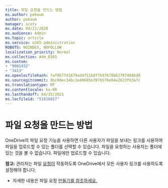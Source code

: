 ```yaml
---
title: 파일 요청을 만드는 방법
ms.author: pebaum
author: pebaum
manager: scotv
ms.date: 04/21/2020
ms.audience: Admin
ms.topic: article
ms.service: o365-administration
ROBOTS: NOINDEX, NOFOLLOW
localization_priority: Normal
ms.collection: Adm_O365
ms.custom:
- "9001432"
- "3413"
ms.openlocfilehash: faf867f41679ad4f51b977b97678b62797488bd8
ms.sourcegitcommit: 8bc60ec34bc1e40685e3976576e04a2623f63a7c
ms.translationtype: MT
ms.contentlocale: ko-KR
ms.lasthandoff: 04/15/2021
ms.locfileid: "51816017"
---
```

# <a name="how-to-create-a-file-request"></a>파일 요청을 만드는 방법

OneDrive의 파일 요청 기능을 사용하면 다른 사용자가 파일을 보내는 링크를 사용하여 파일을 업로드할 수 있는 폴더를 선택할 수 있습니다. 파일을 요청하는 사용자는 폴더에 있는 것을 볼 수 없습니다. 파일에만 업로드할 수 있습니다.

**참고:** 관리자는 파일 [요청이](https://docs.microsoft.com/sharepoint/turn-external-sharing-on-or-off) 작동하도록 OneDrive에서 모든 사용자 링크를 사용하도록 설정해야 합니다.

- 자세한 내용은 파일 요청 [만들기를 참조하세요.](https://support.office.com/article/create-a-file-request-f54aa7f8-2589-4421-b351-d415fc3b83af)
